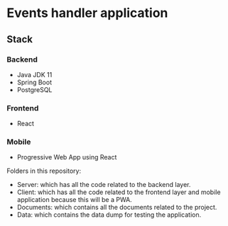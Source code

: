 # Events handler application

## Stack
### Backend
- Java JDK 11
- Spring Boot
- PostgreSQL
### Frontend
- React
### Mobile
- Progressive Web App using React

Folders in this repository:
- Server: which has all the code related to the backend layer.
- Client: which has all the code related to the frontend layer and mobile application because this will be a PWA.
- Documents: which contains all the documents related to the project.
- Data: which contains the data dump for testing the application.
